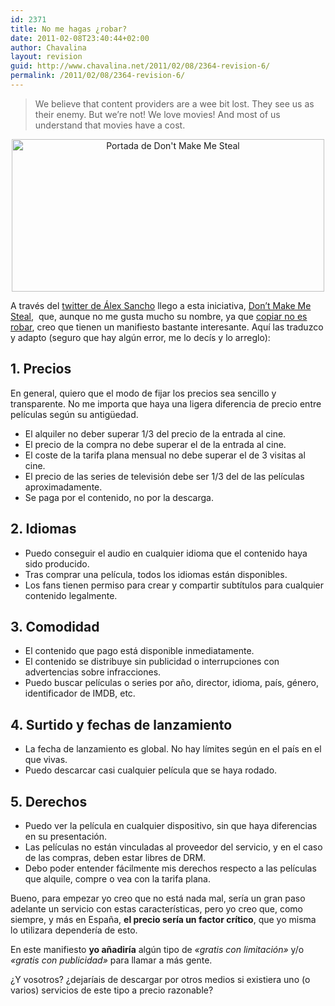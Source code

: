 ```yaml
---
id: 2371
title: No me hagas ¿robar?
date: 2011-02-08T23:40:44+02:00
author: Chavalina
layout: revision
guid: http://www.chavalina.net/2011/02/08/2364-revision-6/
permalink: /2011/02/08/2364-revision-6/
---
```

> We believe that content providers are a wee bit lost. They see us as their enemy. But we’re not! We love movies! And most of us understand that movies have a cost.

<p style="text-align: center;">
  <img class="size-large wp-image-2366  aligncenter" title="dontmakemesteal" src="http://www.chavalina.net/imagenes/2011/02/dontmakemesteal-500x244.png" alt="Portada de Don't Make Me Steal" width="500" height="244" srcset="http://www.chavalina.net/imagenes/2011/02/dontmakemesteal-500x244.png 500w, http://www.chavalina.net/imagenes/2011/02/dontmakemesteal-300x146.png 300w, http://www.chavalina.net/imagenes/2011/02/dontmakemesteal.png 1263w" sizes="(max-width: 500px) 100vw, 500px" />
</p>

A través del <a href="http://twitter.com/#!/alexsancho/status/33567871380488192" target="_blank">twitter de Álex Sancho</a> llego a esta iniciativa, <a href="﻿http://www.dontmakemesteal.com/" target="_blank">Don’t Make Me Steal</a>,  que, aunque no me gusta mucho su nombre, ya que <a href="http://www.youtube.com/watch?v=ef-OExpQEcU" target="_blank">copiar no es robar</a>, creo que tienen un manifiesto bastante interesante. Aquí las traduzco y adapto (seguro que hay algún error, me lo decís y lo arreglo):

## 1. Precios

En general, quiero que el modo de fijar los precios sea sencillo y transparente. No me importa que haya una ligera diferencia de precio entre películas según su antigüedad.

  * El alquiler no deber superar 1/3 del precio de la entrada al cine.
  * El precio de la compra no debe superar el de la entrada al cine.
  * El coste de la tarifa plana mensual no debe superar el de 3 visitas al cine.
  * El precio de las series de televisión debe ser 1/3 del de las películas aproximadamente.
  * Se paga por el contenido, no por la descarga.

## 2. Idiomas

  * Puedo conseguir el audio en cualquier idioma que el contenido haya sido producido.
  * Tras comprar una película, todos los idiomas están disponibles.
  * Los fans tienen permiso para crear y compartir subtítulos para cualquier contenido legalmente.

## 3. Comodidad

  * El contenido que pago está disponible inmediatamente.
  * El contenido se distribuye sin publicidad o interrupciones con advertencias sobre infracciones.
  * Puedo buscar películas o series por año, director, idioma, país, género, identificador de IMDB, etc.

## 4. Surtido y fechas de lanzamiento

  * La fecha de lanzamiento es global. No hay límites según en el país en el que vivas.
  * Puedo descarcar casi cualquier película que se haya rodado.

## 5. Derechos

  * Puedo ver la película en cualquier dispositivo, sin que haya diferencias en su presentación.
  * Las películas no están vinculadas al proveedor del servicio, y en el caso de las compras, deben estar libres de DRM.
  * Debo poder entender fácilmente mis derechos respecto a las películas que alquile, compre o vea con la tarifa plana.

Bueno, para empezar yo creo que no está nada mal, sería un gran paso adelante un servicio con estas características, pero yo creo que, como siempre, y más en España, **el precio sería un factor crítico**, que yo misma lo utilizara dependería de esto.

En este manifiesto **yo añadiría** algún tipo de _«gratis con limitación»_ y/o _«gratis con publicidad»_ para llamar a más gente.

¿Y vosotros? ¿dejaríais de descargar por otros medios si existiera uno (o varios) servicios de este tipo a precio razonable?
